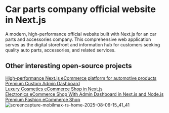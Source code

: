 <h1>Car parts company official website in Next.js</h1>

<p>A modern, high-performance official website built with Next.js for an car parts and accessories company. This comprehensive web application serves as the digital storefront and information hub for customers seeking quality auto parts, accessories, and related services.</p>

<h2>Other interesting open-source projects</h2>
<a href="https://github.com/Kuzma02/All-For-Car-Ecommerce" target="_blank">High-performance Next.js eCommerce platform for automotive products</a><br />
<a href="https://github.com/Kuzma02/Free-Admin-Dashboard" target="_blank">Premium Custom Admin Dashboard</a><br />
<a href="https://github.com/Kuzma02/Luxury-Cosmetics-eCommerce-NextJS" target="_blank">Luxury Cosmetics eCommerce Shop in Next.js</a><br />
<a href="https://github.com/Kuzma02/Electronics-eCommerce-Shop-With-Admin-Dashboard-NextJS-NodeJS" target="_blank">Electronics eCommerce Shop With Admin Dashboard in Next.js and Node.js</a><br />
<a href="https://github.com/Kuzma02/Fashion-eCommerce-Shop-in-React" target="_blank">Premium Fashion eCommerce Shop</a>

<img alt="screencapture-mobilmax-rs-home-2025-08-06-15_41_41" src="https://github.com/user-attachments/assets/17a59a91-1d42-4a3b-b3ba-3ccfafcd7117" />
